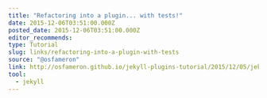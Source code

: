 ```yaml
---
title: "Refactoring into a plugin... with tests!"
date: 2015-12-06T03:51:00.000Z
posted_date: 2015-12-06T03:51:00.000Z
editor_recommends:
type: Tutorial
slug: links/refactoring-into-a-plugin-with-tests
source: "@osfameron"
link: http://osfameron.github.io/jekyll-plugins-tutorial/2015/12/05/jekyll-plugins-tutorial-part-2.html
tool:
  - jekyll
---
```





